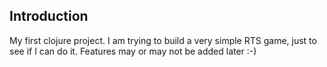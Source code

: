 ## Introduction

My first clojure project. I am trying to build a very simple RTS game, just to see if I can do it. 
Features may or may not be added later :-)
